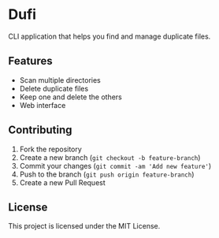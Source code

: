 # Dufi
CLI application that helps you find and manage duplicate files.

## Features

- Scan multiple directories
- Delete duplicate files
- Keep one and delete the others
- Web interface

## Contributing

1. Fork the repository
2. Create a new branch (`git checkout -b feature-branch`)
3. Commit your changes (`git commit -am 'Add new feature'`)
4. Push to the branch (`git push origin feature-branch`)
5. Create a new Pull Request

## License

This project is licensed under the MIT License.
